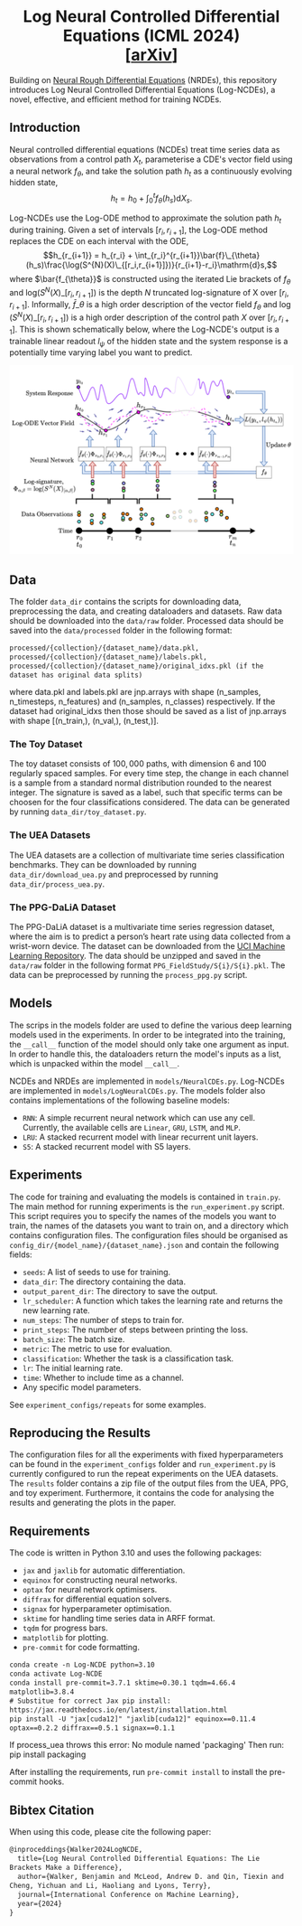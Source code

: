 <h1 align='center'> Log Neural Controlled Differential Equations (ICML 2024)<br>
    [<a href="https://arxiv.org/abs/2402.18512">arXiv</a>] </h1>

Building on <a href="https://arxiv.org/abs/2009.08295">Neural Rough Differential Equations</a> (NRDEs), this
repository introduces Log Neural Controlled Differential Equations (Log-NCDEs), a novel, effective, and efficient 
method for training NCDEs. 

## Introduction

Neural controlled differential equations (NCDEs) treat time series data as observations from a control path $X_t$, 
parameterise a CDE's vector field using a neural network $f_{\theta}$, and take the solution path $h_t$ as a 
continuously evolving hidden state, $$h_t = h_0 + \int_0^t f_{\theta}(h_s) \mathrm{d}X_s.$$

Log-NCDEs use the Log-ODE method to approximate the solution path $h_t$ during training. Given a set of intervals 
$[r_i,r_{i+1}]$, the Log-ODE method replaces the CDE on each interval with the ODE, 
$$h_{r_{i+1}} = h_{r_i} + \int_{r_i}^{r_{i+1}}\bar{f}\_{\theta}(h_s)\frac{\log(S^{N}(X)\_{[r_i,r_{i+1}]})}{r_{i+1}-r_i}\mathrm{d}s,$$
where $\bar{f_{\theta}}$ is constructed using the iterated Lie brackets of $f_{\theta}$ and 
$\mathrm{log}(S^{N}(X)\_{[r_i,r_{i+1}]})$ is the depth $N$ truncated log-signature of X over $[r_i,r_{i+1}]$. Informally, 
$\bar{f}\_{\theta}$ is a high order description of the vector field $f_{\theta}$ and $\log(S^{N}(X)\_{[r_i,r_{i+1}]})$ 
is a high order description of the control path $X$ over $[r_i,r_{i+1}]$. This is shown schematically below, where the Log-NCDE's output
is a trainable linear readout $l_{\psi}$ of the hidden state and the system response is a potentially time varying label you
want to predict.

<p align="center">
    <img class="center" src="./assets/Log-NCDE.png" width="800"/>
</p>

## Data

The folder `data_dir` contains the scripts for downloading data, preprocessing the data, and creating dataloaders and 
datasets. Raw data should be downloaded into the `data/raw` folder. Processed data should be saved into the `data/processed`
folder in the following format: 
```
processed/{collection}/{dataset_name}/data.pkl, 
processed/{collection}/{dataset_name}/labels.pkl,
processed/{collection}/{dataset_name}/original_idxs.pkl (if the dataset has original data splits)
```
where data.pkl and labels.pkl are jnp.arrays with shape (n_samples, n_timesteps, n_features) 
and (n_samples, n_classes) respectively. If the dataset had original_idxs then those should
be saved as a list of jnp.arrays with shape [(n_train,), (n_val,), (n_test,)].

### The Toy Dataset

The toy dataset consists of $100{,}000$ paths, with dimension $6$ and $100$ regularly spaced samples. For every
time step, the change in each channel is a sample from a standard normal distribution
rounded to the nearest integer. The signature is saved as a label, such that specific terms
can be choosen for the four classifications considered. The data can be generated by running
`data_dir/toy_dataset.py`.


### The UEA Datasets

The UEA datasets are a collection of multivariate time series classification benchmarks. They can be downloaded by 
running `data_dir/download_uea.py` and preprocessed by running `data_dir/process_uea.py`.

### The PPG-DaLiA Dataset

The PPG-DaLiA dataset is a multivariate time series regression dataset,
where the aim is to predict a person’s heart rate using data
collected from a wrist-worn device. The dataset can be downloaded from the 
<a href="https://archive.ics.uci.edu/dataset/495/ppg+dalia">UCI Machine Learning Repository</a>. The data should be 
unzipped and saved in the `data/raw` folder in the following format `PPG_FieldStudy/S{i}/S{i}.pkl`. The data can be
preprocessed by running the `process_ppg.py` script.

## Models

The scrips in the models folder are used to define the various deep learning
models used in the experiments. In order to be integrated into the training, 
the `__call__` function of the model should only take one argument as input. In 
order to handle this, the dataloaders return the model's inputs as a list, 
which is unpacked within the model `__call__`. 

NCDEs and NRDEs are implemented in `models/NeuralCDEs.py`. Log-NCDEs are implemented in
`models/LogNeuralCDEs.py`. The models folder also contains implementations of the following
baseline models:
- `RNN`: A simple recurrent neural network which can use any cell. Currently,
the available cells are `Linear`, `GRU`, `LSTM`, and `MLP`.
- `LRU`: A stacked recurrent model with linear recurrent unit layers.
- `S5`: A stacked recurrent model with S5 layers.

## Experiments

The code for training and evaluating the models is contained in `train.py`.  The main method for running experiments 
is the `run_experiment.py` script. This script requires you to specify the names of the models you want to train, 
the names of the datasets you want to train on, and a directory which contains configuration files. The configuration
files should be organised as `config_dir/{model_name}/{dataset_name}.json` and contain the
following fields:
- `seeds`: A list of seeds to use for training.
- `data_dir`: The directory containing the data.
- `output_parent_dir`: The directory to save the output.
- `lr_scheduler`: A function which takes the learning rate and returns the new learning rate.
- `num_steps`: The number of steps to train for.
- `print_steps`: The number of steps between printing the loss.
- `batch_size`: The batch size.
- `metric`: The metric to use for evaluation.
- `classification`: Whether the task is a classification task.
- `lr`: The initial learning rate.
- `time`: Whether to include time as a channel.
- Any specific model parameters. 

See `experiment_configs/repeats` for some examples.

## Reproducing the Results

The configuration files for all the experiments with fixed hyperparameters can be found in the `experiment_configs` folder and
`run_experiment.py` is currently configured to run the repeat experiments on the UEA datasets.
The `results` folder contains a zip file of the output files from the UEA, PPG, and toy experiment. 
Furthermore, it contains the code for analysing the results and generating the plots in the paper.

## Requirements

The code is written in Python 3.10 and uses the following packages:
- `jax` and `jaxlib` for automatic differentiation.
- `equinox` for constructing neural networks.
- `optax` for neural network optimisers.
- `diffrax` for differential equation solvers.
- `signax` for hyperparameter optimisation.
- `sktime` for handling time series data in ARFF format.
- `tqdm` for progress bars.
- `matplotlib` for plotting.
- `pre-commit` for code formatting.

```
conda create -n Log-NCDE python=3.10
conda activate Log-NCDE
conda install pre-commit=3.7.1 sktime=0.30.1 tqdm=4.66.4 matplotlib=3.8.4
# Substitue for correct Jax pip install: https://jax.readthedocs.io/en/latest/installation.html
pip install -U "jax[cuda12]" "jaxlib[cuda12]" equinox==0.11.4 optax==0.2.2 diffrax==0.5.1 signax==0.1.1
```

If process_uea throws this error: No module named 'packaging'
Then run: pip install packaging

After installing the requirements, run `pre-commit install` to install the pre-commit hooks.


## Bibtex Citation

When using this code, please cite the following paper:

```
@inproceddings{Walker2024LogNCDE,
  title={Log Neural Controlled Differential Equations: The Lie Brackets Make a Difference},
  author={Walker, Benjamin and McLeod, Andrew D. and Qin, Tiexin and Cheng, Yichuan and Li, Haoliang and Lyons, Terry},
  journal={International Conference on Machine Learning},
  year={2024}
}
```